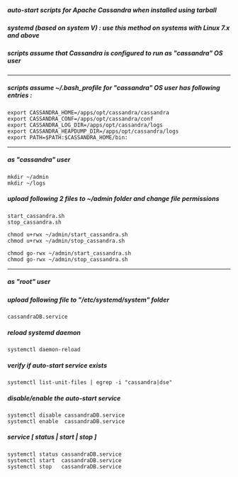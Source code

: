 ##### auto-start scripts for Apache Cassandra when installed using tarball

##### systemd (based on system V) : use this method on systems with Linux 7.x and above

##### scripts assume that Cassandra is configured to run as "cassandra" OS user

---

##### scripts assume ~/.bash_profile for "cassandra" OS user has following entries :

```
export CASSANDRA_HOME=/apps/opt/cassandra/cassandra
export CASSANDRA_CONF=/apps/opt/cassandra/conf
export CASSANDRA_LOG_DIR=/apps/opt/cassandra/logs
export CASSANDRA_HEAPDUMP_DIR=/apps/opt/cassandra/logs
export PATH=$PATH:$CASSANDRA_HOME/bin:
```

---

##### as "cassandra" user

```
mkdir ~/admin
mkdir ~/logs
```

##### upload following 2 files to ~/admin folder and change file permissions

```
start_cassandra.sh
stop_cassandra.sh

chmod u+rwx ~/admin/start_cassandra.sh
chmod u+rwx ~/admin/stop_cassandra.sh

chmod go-rwx ~/admin/start_cassandra.sh
chmod go-rwx ~/admin/stop_cassandra.sh
```

---

##### as "root" user

##### upload following file to "/etc/systemd/system" folder

```
cassandraDB.service
```

##### reload systemd daemon

```
systemctl daemon-reload
```

##### verify if auto-start service exists
```
systemctl list-unit-files | egrep -i "cassandra|dse"
```

##### disable/enable the auto-start service

```
systemctl disable cassandraDB.service
systemctl enable  cassandraDB.service
```

##### service [ status | start | stop ]
```
systemctl status cassandraDB.service
systemctl start  cassandraDB.service
systemctl stop   cassandraDB.service
```

